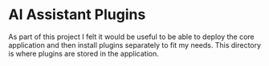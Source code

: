 # AI Assistant Plugins

As part of this project I felt it would be useful to be able to deploy the core application and then install plugins separately to fit my needs.  This directory is where plugins are stored in the application.

